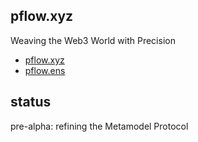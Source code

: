 pflow.xyz
---------

Weaving the Web3 World with Precision

- [pflow.xyz](https://pflow.zyx)
- [pflow.ens](pflow.ens)

status
------

pre-alpha: refining the Metamodel Protocol
